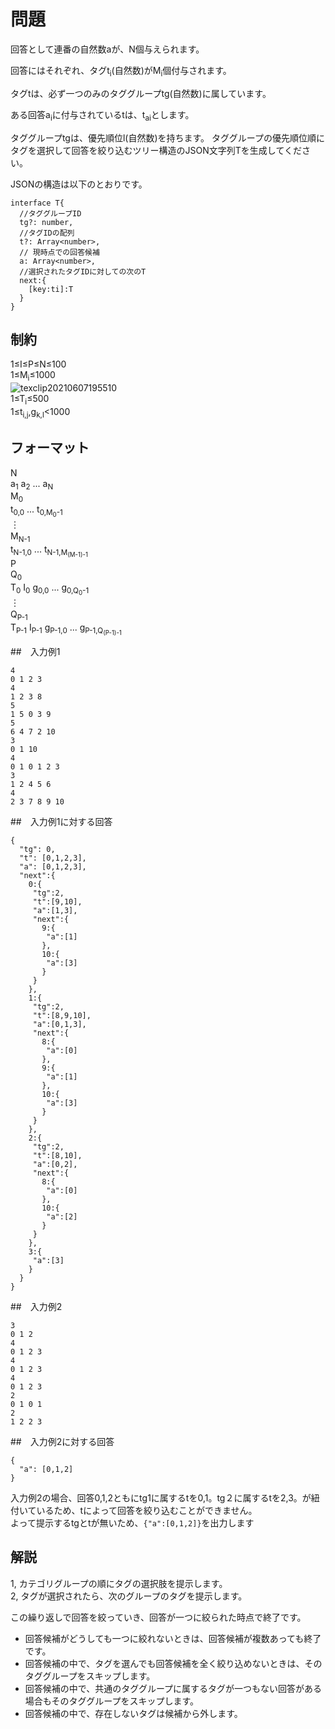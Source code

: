 # 問題

回答として連番の自然数aが、N個与えられます。

回答にはそれぞれ、タグt<sub>i</sub>(自然数)がM<sub>i</sub>個付与されます。

タグtは、必ず一つのみのタググループtg(自然数)に属しています。

ある回答a<sub>i</sub>に付与されているtは、t<sub>ai</sub>とします。

タググループtgは、優先順位l(自然数)を持ちます。
タググループの優先順位順にタグを選択して回答を絞り込むツリー構造のJSON文字列Tを生成してください。

JSONの構造は以下のとおりです。
```
interface T{
  //タググループID
  tg?: number,
  //タグIDの配列
  t?: Array<number>,
  // 現時点での回答候補
  a: Array<number>,
  //選択されたタグIDに対しての次のT
  next:{
    [key:ti]:T
  }
}
```
## 制約


1≤I≤P≤N≤100   
1≤M<sub>i</sub>≤1000  
![texclip20210607195510](https://user-images.githubusercontent.com/13118113/121005013-4e8b3800-c7ca-11eb-9aca-072b18691a82.png)    
1≤T<sub>i</sub>≤500  
1≤t<sub>i,j</sub>,g<sub>k,l</sub><1000  

## フォーマット


N<br>
a<sub>1</sub> a<sub>2</sub> ... a<sub>N</sub><br>
M<sub>0</sub><br>
t<sub>0,0</sub> ...  t<sub>0,M<sub>0</sub>-1 </sub><br>
︙<br>
M<sub>N-1</sub><br>
t<sub>N-1,0</sub> ... t<sub>N-1,M<sub>(M-1)-1</sub></sub><br> 
P<br>
Q<sub>0</sub><br>
T<sub>0</sub> I<sub>0</sub> g<sub>0,0</sub> ... g<sub>0,Q<sub>0</sub>-1</sub><br>
︙<br>
Q<sub>P-1</sub><br>
T<sub>P-1</sub> I<sub>P-1</sub> g<sub>P-1,0</sub> ... g<sub>P-1,Q<sub>(P-1)-1</sub></sub><br>

##　入力例1
```
4    
0 1 2 3
4
1 2 3 8
5
1 5 0 3 9
5
6 4 7 2 10
3
0 1 10
4
0 1 0 1 2 3
3
1 2 4 5 6
4
2 3 7 8 9 10
```

##　入力例1に対する回答
```
{
  "tg": 0,
  "t": [0,1,2,3],
  "a": [0,1,2,3],
  "next":{
    0:{
     "tg":2,
     "t":[9,10],
     "a":[1,3],
     "next":{
       9:{
        "a":[1]
       },
       10:{
        "a":[3]
       }
     }
    },
    1:{
     "tg":2,
     "t":[8,9,10],
     "a":[0,1,3],
     "next":{
       8:{
        "a":[0]
       },
       9:{
        "a":[1]
       },
       10:{
        "a":[3]
       }
     }
    },
    2:{
     "tg":2,
     "t":[8,10],
     "a":[0,2],
     "next":{
       8:{
        "a":[0]
       },
       10:{
        "a":[2]
       }
     }
    },
    3:{
     "a":[3]
    }
  }
}
```

##　入力例2
```
3 
0 1 2 
4  
0 1 2 3
4  
0 1 2 3
4 
0 1 2 3
2  
0 1 0 1
2  
1 2 2 3
```

##　入力例2に対する回答
```
{
  "a": [0,1,2]
}

```

入力例2の場合、回答0,1,2ともにtg1に属するtを0,1。tg２に属するtを2,3。が紐付いているため、tによって回答を絞り込むことができません。  
よって提示するtgとtが無いため、`{"a":[0,1,2]}`を出力します


## 解説

1, カテゴリグループの順にタグの選択肢を提示します。   
2, タグが選択されたら、次のグループのタグを提示します。   

この繰り返しで回答を絞っていき、回答が一つに絞られた時点で終了です。

- 回答候補がどうしても一つに絞れないときは、回答候補が複数あっても終了です。
- 回答候補の中で、タグを選んでも回答候補を全く絞り込めないときは、そのタググループをスキップします。
- 回答候補の中で、共通のタググループに属するタグが一つもない回答がある場合もそのタググループをスキップします。
- 回答候補の中で、存在しないタグは候補から外します。

